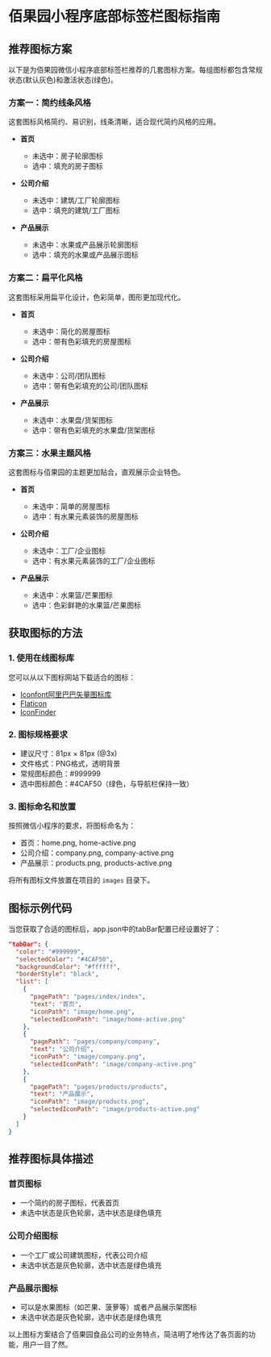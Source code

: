 # 佰果园小程序底部标签栏图标指南

## 推荐图标方案

以下是为佰果园微信小程序底部标签栏推荐的几套图标方案。每组图标都包含常规状态(默认灰色)和激活状态(绿色)。

### 方案一：简约线条风格

这套图标风格简约、易识别，线条清晰，适合现代简约风格的应用。

- **首页**
  - 未选中：房子轮廓图标
  - 选中：填充的房子图标

- **公司介绍**
  - 未选中：建筑/工厂轮廓图标
  - 选中：填充的建筑/工厂图标

- **产品展示**
  - 未选中：水果或产品展示轮廓图标
  - 选中：填充的水果或产品展示图标

### 方案二：扁平化风格

这套图标采用扁平化设计，色彩简单，图形更加现代化。

- **首页**
  - 未选中：简化的房屋图标
  - 选中：带有色彩填充的房屋图标

- **公司介绍**
  - 未选中：公司/团队图标
  - 选中：带有色彩填充的公司/团队图标

- **产品展示**
  - 未选中：水果盘/货架图标
  - 选中：带有色彩填充的水果盘/货架图标

### 方案三：水果主题风格

这套图标与佰果园的主题更加贴合，直观展示企业特色。

- **首页**
  - 未选中：简单的房屋图标
  - 选中：有水果元素装饰的房屋图标

- **公司介绍**
  - 未选中：工厂/企业图标
  - 选中：有水果元素装饰的工厂/企业图标

- **产品展示**
  - 未选中：水果篮/芒果图标
  - 选中：色彩鲜艳的水果篮/芒果图标

## 获取图标的方法

### 1. 使用在线图标库

您可以从以下图标网站下载适合的图标：

- [Iconfont阿里巴巴矢量图标库](https://www.iconfont.cn/)
- [Flaticon](https://www.flaticon.com/)
- [IconFinder](https://www.iconfinder.com/)

### 2. 图标规格要求

- 建议尺寸：81px × 81px (@3x)
- 文件格式：PNG格式，透明背景
- 常规图标颜色：#999999
- 选中图标颜色：#4CAF50（绿色，与导航栏保持一致）

### 3. 图标命名和放置

按照微信小程序的要求，将图标命名为：
- 首页：home.png, home-active.png
- 公司介绍：company.png, company-active.png
- 产品展示：products.png, products-active.png

将所有图标文件放置在项目的 `images` 目录下。

## 图标示例代码

当您获取了合适的图标后，app.json中的tabBar配置已经设置好了：

```json
"tabBar": {
  "color": "#999999",
  "selectedColor": "#4CAF50",
  "backgroundColor": "#ffffff",
  "borderStyle": "black",
  "list": [
    {
      "pagePath": "pages/index/index",
      "text": "首页",
      "iconPath": "image/home.png",
      "selectedIconPath": "image/home-active.png"
    },
    {
      "pagePath": "pages/company/company",
      "text": "公司介绍",
      "iconPath": "image/company.png",
      "selectedIconPath": "image/company-active.png"
    },
    {
      "pagePath": "pages/products/products",
      "text": "产品展示",
      "iconPath": "image/products.png",
      "selectedIconPath": "image/products-active.png"
    }
  ]
}
```

## 推荐图标具体描述

### 首页图标
- 一个简约的房子图标，代表首页
- 未选中状态是灰色轮廓，选中状态是绿色填充

### 公司介绍图标
- 一个工厂或公司建筑图标，代表公司介绍
- 未选中状态是灰色轮廓，选中状态是绿色填充

### 产品展示图标
- 可以是水果图标（如芒果、菠萝等）或者产品展示架图标
- 未选中状态是灰色轮廓，选中状态是绿色填充

以上图标方案结合了佰果园食品公司的业务特点，简洁明了地传达了各页面的功能，用户一目了然。 